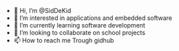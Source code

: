 - 👋 Hi, I’m @SidDeKid
- 👀 I’m interested in applications and embedded software
- 🌱 I’m currently learning software development
- 💞️ I’m looking to collaborate on school projects
- 📫 How to reach me Trough gidhub

<!---
SidDeKid/SidDeKid is a ✨ special ✨ repository because its `README.md` (this file) appears on your GitHub profile.
You can click the Preview link to take a look at your changes.
--->
